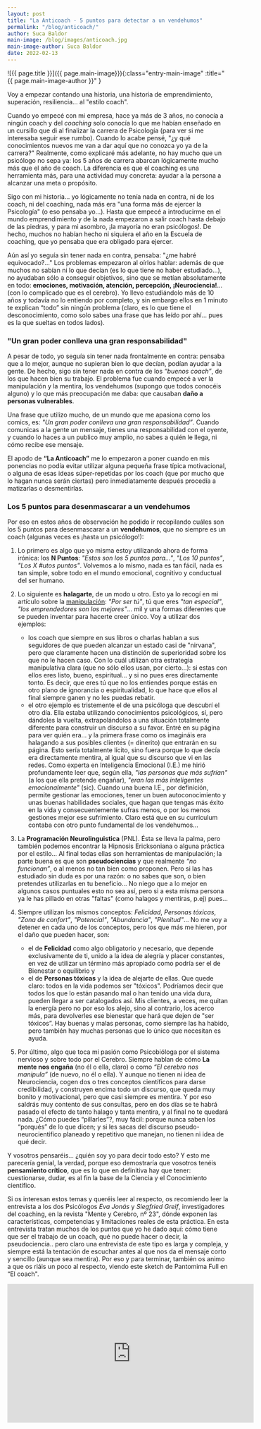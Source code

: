 ```yaml
---
layout: post
title: "La Anticoach - 5 puntos para detectar a un vendehumos"
permalink: "/blog/anticoach/"
author: Suca Baldor
main-image: /blog/images/anticoach.jpg
main-image-author: Suca Baldor
date: 2022-02-13
---
```


![{{ page.title }}]({{ page.main-image}}){:class="entry-main-image" :title="{{ page.main-image-author }}" }

Voy a empezar contando una historia, una historia de emprendimiento, superación, resiliencia...  al "estilo coach".

Cuando yo empecé con mi empresa, hace ya más de 3 años, no conocía a ningún coach y del *coaching* solo conocía lo que me habían enseñado en un cursillo que di al finalizar la carrera de Psicología (para ver si me interesaba seguir ese rumbo). Cuando lo acabe pensé, "¿y qué conocimientos nuevos me van a dar aquí que no conozca yo ya de la carrera?" Realmente, como explicaré más adelante, no hay mucho que un psicólogo no sepa ya: los 5 años de carrera abarcan lógicamente mucho más que el año de coach. La diferencia es que el coaching es una herramienta más, para una actividad muy concreta: ayudar a la persona a alcanzar una meta o propósito.

Sigo con mi historia... yo lógicamente no tenía nada en contra, ni de los coach, ni del coaching, nada más era "una forma más de ejercer la Psicología" (o eso pensaba yo...). Hasta que empecé a introducirme en el mundo emprendimiento y de la nada empezaron a salir coach hasta debajo de las piedras, y para mi asombro, ¡la mayoría no eran psicólogos!. De hecho, muchos no habían hecho ni siquiera el año en la Escuela de coaching, que yo pensaba que era obligado para ejercer. 

Aún así yo seguía sin tener nada en contra, pensaba: "¿me habré equivocado?..." Los problemas empezaron al oírlos hablar: además de que muchos no sabían ni lo que decían (es lo que tiene no haber estudiado...), no ayudaban sólo a conseguir objetivos, sino que se metían absolutamente en todo: **emociones, motivación, atención, percepción, ¡Neurociencia!**... (con lo complicado que es el cerebro). Yo llevo estudiándolo más de 10 años y todavía no lo entiendo por completo, y sin embargo ellos en 1 minuto te explican “todo” sin ningún problema (claro, es lo que tiene el desconocimiento, como solo sabes una frase que has leído por ahí... pues es la que sueltas en todos lados).

<h3>"Un gran poder conlleva una gran responsabilidad"</h3>

A pesar de todo, yo seguía sin tener nada frontalmente en contra: pensaba que a lo mejor, aunque no supieran bien lo que decían, podían ayudar a la gente. De hecho, sigo sin tener nada en contra de los *“buenos coach”*, de los que hacen bien su trabajo. El problema fue cuando empecé a ver la manipulación y la mentira, los vendehumos (supongo que todos conocéis alguno) y lo que más preocupación me daba: que causaban **daño a personas vulnerables**. 

Una frase que utilizo mucho, de un mundo que me apasiona como los comics, es: *"Un gran poder conlleva una gran responsabilidad”*. Cuando comunicas a la gente un mensaje, tienes una responsabilidad con el oyente, y cuando lo haces a un publico muy amplio, no sabes a quién le llega, ni cómo recibe ese mensaje.

El apodo de **“La Anticoach”** me lo empezaron a poner cuando en mis ponencias no podía evitar utilizar alguna pequeña frase típica motivacional, o alguna de esas ideas súper-repetidas por los coach (que por mucho que lo hagan nunca serán ciertas) pero inmediatamente después procedía a matizarlas o desmentirlas. 

<h3>Los 5 puntos para desenmascarar a un vendehumos</h3>

Por eso en estos años de observación he podido ir recopilando cuáles son los 5 puntos para desenmascarar a un **vendehumos**, que no siempre es un coach (algunas veces es ¡hasta un psicólogo!):

1. Lo primero es algo que yo misma estoy utilizando ahora de forma irónica: los **N Puntos**: *"Estos son los 5 puntos para..."*, *"Los 10 puntos"*, *"Los X #utos puntos"*. Volvemos a lo mismo, nada es tan fácil, nada es tan simple, sobre todo en el mundo emocional, cognitivo y conductual del ser humano.

2. Lo siguiente es **halagarte**, de un modo u otro. Esto ya lo recogí en mi artículo sobre la [manipulación](https://ahoratigo.com/blog/el-arte-de-la-manipulacion): *"Por ser tú"*, tú que eres *"tan especial"*, *"los emprendedores son los mejores"*... mil y una formas diferentes que se pueden inventar para hacerte creer único. Voy a utilizar dos ejemplos:
    - los coach que siempre en sus libros o charlas hablan a sus seguidores de que pueden alcanzar un estado casi de "nirvana", pero que claramente hacen una distinción de superioridad sobre los que no le hacen caso. Con lo cuál utilizan otra estrategia manipulativa clara (que no sólo ellos usan, por cierto...): si estas con ellos eres listo, bueno, espiritual... y si no pues eres directamente tonto. Es decir, que eres tú que no los entiendes porque estás en otro plano de ignorancia o espiritualidad, lo que hace que ellos al final siempre ganen y no les puedas rebatir.
    - el otro ejemplo es tristemente el de una psicóloga que descubrí el otro día. Ella estaba utilizando conocimientos psicológicos, sí, pero dándoles la vuelta, extrapolándolos a una situación totalmente diferente para construir un discurso a su favor. Entré en su página para ver quién era... y la primera frase como os imagináis era halagando a sus posibles clientes (= dinerito) que entrarán en su página. Esto sería totalmente lícito, sino fuera porque lo que decía era directamente mentira, al igual que su discurso que vi en las redes. Como experta en Inteligencia Emocional (I.E.) me hirió profundamente leer que, según ella, *"las personas que más sufrían"* (a los que ella pretende engañar), *"eran las más inteligentes emocionalmente"* (sic). Cuando una buena I.E., por definición, permite gestionar las emociones, tener un buen autoconocimiento y unas buenas habilidades sociales, que hagan que tengas más éxito en la vida y consecuentemente sufras menos, o por los menos gestiones mejor ese sufrimiento. Claro está que en su curriculum contaba con otro punto fundamental de los vendehumos...
3. La **Programación Neurolinguistica** (PNL). Ésta se lleva la palma, pero también podemos encontrar la Hipnosis Ericksoniana o alguna práctica por el estilo... Al final todas ellas son herramientas de manipulación; la parte buena es que son **pseudociencias** y que realmente *“no funcionan”*, o al menos no tan bien como proponen. Pero si las has estudiado sin duda es por una razón: o no sabes que son, o bien pretendes utilizarlas en tu beneficio... No niego que a lo mejor en algunos casos puntuales esto no sea así, pero si a esta misma persona ya le has pillado en otras "faltas" (como halagos y mentiras, p.ej) pues...

4. Siempre utilizan los mismos conceptos: *Felicidad*, *Personas tóxicas*, *"Zona de confort"*, *"Potencial"*, *"Abundancia"*, *"Plenitud"*... No me voy a detener en cada uno de los conceptos, pero los que más me hieren, por el daño que pueden hacer, son:
    - el de **Felicidad** como algo obligatorio y necesario, que depende exclusivamente de ti, unido a la idea de alegría y placer constantes, en vez de utilizar un término más apropiado como podría ser el de Bienestar o equilibrio y
    - el de **Personas tóxicas** y la idea de alejarte de ellas. Que quede claro: todos en la vida podemos ser "tóxicos". Podríamos decir que todos los que lo están pasando mal o han tenido una vida dura, pueden llegar a ser catalogados así. Mis clientes, a veces, me quitan la energía pero no por eso los alejo, sino al contrario, los acerco más, para devolverles ese bienestar que hará que dejen de "ser tóxicos”. Hay buenas y malas personas, como siempre las ha habido, pero también hay muchas personas que lo único que necesitan es ayuda.

5. Por último, algo que toca mi pasión como Psicobióloga por el sistema nervioso y sobre todo por el Cerebro. Siempre hablan de cómo **La mente nos engaña** (no él o ella, claro) o como *“El cerebro nos manipula”* (de nuevo, no él o ella). Y aunque no tienen ni idea de Neurociencia, cogen dos o tres conceptos científicos para darse credibilidad, y construyen encima todo un discurso, que queda muy bonito y motivacional, pero que casi siempre es mentira. Y por eso saldrás muy contento de sus consultas, pero en dos días se te habrá pasado el efecto de tanto halago y tanta mentira, y al final no te quedará nada. ¿Cómo puedes “pillarles”?, muy fácil: porque nunca saben los “porqués” de lo que dicen; y si les sacas del discurso pseudo-neurocientifico planeado y repetitivo que manejan, no tienen ni idea de qué decir.

Y vosotros pensaréis... ¿quién soy yo para decir todo esto? Y esto me parecería genial, la verdad, porque eso demostraría que vosotros tenéis **pensamiento crítico**, que es lo que en definitiva hay que tener: cuestionarse, dudar, es al fin la base de la Ciencia y el Conocimiento científico. 

Si os interesan estos temas y queréis leer al respecto, os recomiendo leer la entrevista a los dos Psicólogos *Eva Jonás* y *Siegfried Greif*, investigadores del coaching, en la revista "Mente y Cerebro, nº 23", dónde exponen las características, competencias y limitaciones reales de esta práctica. En esta entrevista tratan muchos de los puntos que yo he dado aquí: cómo tiene que ser el trabajo de un coach, qué no puede hacer o decir, la pseudociencia.. pero claro una entrevista de este tipo es larga y compleja, y siempre está la tentación de escuchar antes al que nos da el mensaje corto y sencillo (aunque sea mentira). Por eso y para terminar, también os animo a que os riáis un poco al respecto, viendo este sketch de Pantomima Full en “El coach".

<iframe width="560" height="315" src="https://www.youtube.com/embed/7kgFjWDjuZ0" title="YouTube video player" frameborder="0" allow="accelerometer; autoplay; clipboard-write; encrypted-media; gyroscope; picture-in-picture" allowfullscreen></iframe>
